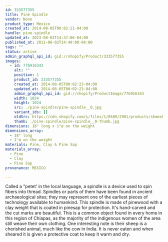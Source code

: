 ```yaml
---
id: 333577355
title: Pine Spindle
vendor: None
product_type: Mexico
created_at: 2014-08-05T00:02:21-04:00
handle: pine-spindle
updated_at: 2023-08-02T14:37:06-04:00
published_at: 2011-06-02T14:49:00-04:00
tags: ""
status: active
admin_graphql_api_id: gid://shopify/Product/333577355
images:
  - id: 776916343
    alt: ""
    position: 1
    product_id: 333577355
    created_at: 2014-08-05T00:02:23-04:00
    updated_at: 2014-08-05T00:02:23-04:00
    admin_graphql_api_id: gid://shopify/ProductImage/776916343
    width: 1024
    height: 1024
    src: ./pine-spindle/pine-spindle__0.jpg
    variant_ids: []
    oldSrc: https://cdn.shopify.com/s/files/1/0589/2901/products/skmex0055.tif.jpeg?v=1407211343
    thumb: ./pine-spindle/pine-spindle__0-thumb.jpg
dimensions: 18" long x 1"ø on the weight
dimensions_array:
  - 18" long
  - 1"ø on the weight
materials: Pine, Clay & Pine Sap
materials_array:
  - Pine
  - Clay
  - Pine Sap
provenance: MEXICO

---
```


Called a "petet' in the local language, a spindle is a device used to spin fibers into thread. Spindles or parts of them have been found in ancient archaeological sites; they may represent one of the earliest pieces of technology available to humankind. This spindle is made of pinewood with a clay weight that is coated in pinesap for protection. It's hand-carved and the cut marks are beautiful. This is a common object found in every home in this region of Chiapas, as the majority of the indigenous women of the area still weave their own clothing. One interesting note is their sheep is a cherished animal, much like the cow in India. It is never eaten and when sheared it is given a protective coat to keep it warm and dry.